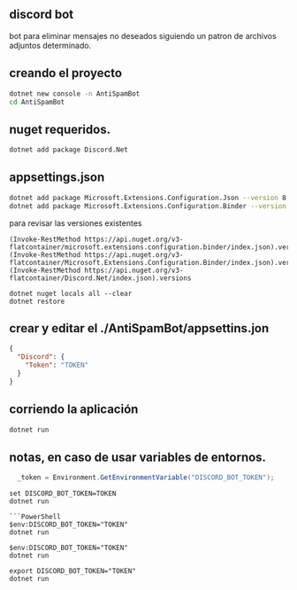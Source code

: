 ## discord bot 
bot para eliminar mensajes no deseados siguiendo un patron de archivos adjuntos determinado.


## creando el proyecto

```bash
dotnet new console -n AntiSpamBot
cd AntiSpamBot
```

## nuget requeridos.

```bash
dotnet add package Discord.Net
```

## appsettings.json

```bash
dotnet add package Microsoft.Extensions.Configuration.Json --version 8.0.0
dotnet add package Microsoft.Extensions.Configuration.Binder --version 8.0.0
```

para revisar las versiones existentes
```
(Invoke-RestMethod https://api.nuget.org/v3-flatcontainer/microsoft.extensions.configuration.binder/index.json).versions
(Invoke-RestMethod https://api.nuget.org/v3-flatcontainer/Microsoft.Extensions.Configuration.Binder/index.json).versions
(Invoke-RestMethod https://api.nuget.org/v3-flatcontainer/Discord.Net/index.json).versions
```

```
dotnet nuget locals all --clear
dotnet restore
```

## crear y editar el ./AntiSpamBot/appsettins.jon
```json
{
  "Discord": {
    "Token": "TOKEN"
  }
}
```

## corriendo la aplicación

```bash
dotnet run
```

## notas, en caso de usar variables de entornos.

```csharp
  _token = Environment.GetEnvironmentVariable("DISCORD_BOT_TOKEN");
```

```
set DISCORD_BOT_TOKEN=TOKEN
dotnet run

```PowerShell
$env:DISCORD_BOT_TOKEN="TOKEN"
dotnet run
```

```
$env:DISCORD_BOT_TOKEN="TOKEN"
dotnet run
```

```
export DISCORD_BOT_TOKEN="TOKEN"
dotnet run
```

